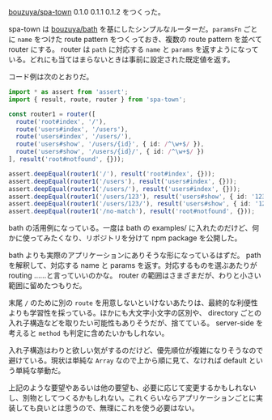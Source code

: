 [bouzuya/spa-town][] 0.1.0 0.1.1 0.1.2 をつくった。

spa-town は [bouzuya/bath][] を基にしたシンプルなルーターだ。`paramsFn` ごとに `name` をつけた route pattern をつくっておき、複数の route pattern を並べて router にする。 router は `path` に対応する `name` と `params` を返すようになっている。どれにも当てはまらないときは事前に設定された既定値を返す。

コード例は次のとおりだ。

```typescript
import * as assert from 'assert';
import { result, route, router } from 'spa-town';

const router1 = router([
  route('root#index', '/'),
  route('users#index', '/users'),
  route('users#index', '/users/'),
  route('users#show', '/users/{id}', { id: /^\w+$/ }),
  route('users#show', '/users/{id}/', { id: /^\w+$/ })
], result('root#notfound', {}));

assert.deepEqual(router1('/'), result('root#index', {}));
assert.deepEqual(router1('/users'), result('users#index', {}));
assert.deepEqual(router1('/users/'), result('users#index', {}));
assert.deepEqual(router1('/users/123'), result('users#show', { id: '123' }));
assert.deepEqual(router1('/users/123/'), result('users#show', { id: '123' }));
assert.deepEqual(router1('/no-match'), result('root#notfound', {}));
```

bath の活用例になっている。一度は bath の examples/ に入れたのだけど、何かに使ってみたくなり、リポジトリを分けて npm package を公開した。

bath よりも実際のアプリケーションにありそうな形になっているはずだ。 path を解釈して、対応する name と params を返す。対応するものを選ぶあたりが routing ……と言っていいのかな。 router の範囲はさまざまだが、わりと小さい範囲に留めたつもりだ。

末尾 `/` のために別の `route` を用意しないといけないあたりは、最終的な利便性よりも学習性を採っている。ほかにも大文字小文字の区別や、 directory ごとの入れ子構造などを取りたい可能性もありそうだが、捨てている。 server-side を考えると `method` も判定に含めたいかもしれない。

入れ子構造はわりと欲しい気がするのだけど、優先順位が複雑になりそうなので避けている。現状は単純な `Array` なので上から順に見て、なければ default という単純な挙動だ。

上記のような要望やあるいは他の要望も、必要に応じて変更するかもしれないし、別物としてつくるかもしれない。これくらいならアプリケーションごとに実装しても良いとは思うので、無理にこれを使う必要はない。

[bouzuya/spa-town]: https://github.com/bouzuya/spa-town
[bouzuya/bath]: https://github.com/bouzuya/bath

